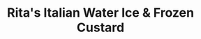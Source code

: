 ---
title: "Rita's Italian Water Ice & Frozen Custard"
url: /deerfield-beach/ritas-italian-water-ice-und-frozen-custard/
shop: Tiefkühl
---